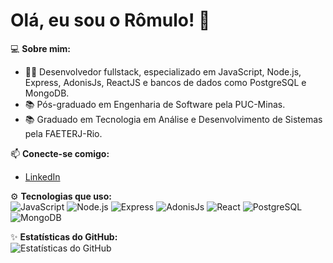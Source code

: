 # Olá, eu sou o Rômulo! 👋

💻 **Sobre mim:**  
- 🧑‍💻 Desenvolvedor fullstack, especializado em JavaScript, Node.js, Express, AdonisJs, ReactJS e bancos de dados como PostgreSQL e MongoDB.   
- 📚 Pós-graduado em Engenharia de Software pela PUC-Minas.  
- 📚 Graduado em Tecnologia em Análise e Desenvolvimento de Sistemas pela FAETERJ-Rio.  

📫 **Conecte-se comigo:**  
- [LinkedIn](www.linkedin.com/in/rômulo-reis-tavares-67b0bb86)    

⚙️ **Tecnologias que uso:**  
![JavaScript](https://img.shields.io/badge/-JavaScript-333333?style=flat&logo=javascript)
![Node.js](https://img.shields.io/badge/-Node.js-333333?style=flat&logo=node.js)
![Express](https://img.shields.io/badge/-Express-333333?style=flat&logo=Express)
![AdonisJs](https://img.shields.io/badge/-AdonisJs-333333?style=flat&logo=AdonisJs)
![React](https://img.shields.io/badge/-React-333333?style=flat&logo=react)
![PostgreSQL](https://img.shields.io/badge/-PostgreSQL-333333?style=flat&logo=postgresql)
![MongoDB](https://img.shields.io/badge/-MongoDB-333333?style=flat&logo=mongodb)

✨ **Estatísticas do GitHub:**  
![Estatísticas do GitHub](https://github-readme-stats.vercel.app/api?username=Romulo-Reis&show_icons=true&theme=dracula)

